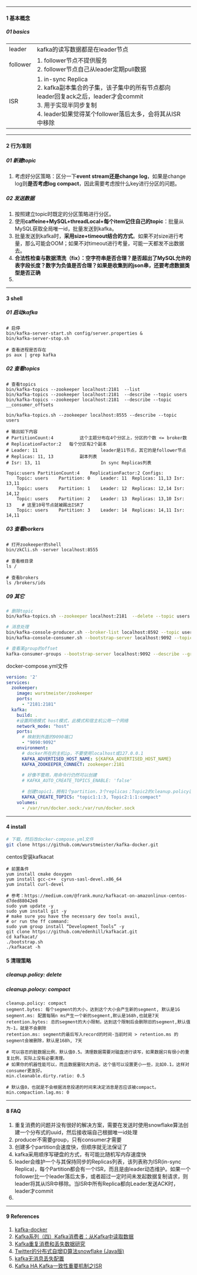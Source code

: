 

----

#### 1 基本概念

##### 01 basics

|          |                                                              |      |
| -------- | ------------------------------------------------------------ | ---- |
| leader   | kafka的读写数据都是在leader节点                              |      |
| follower | 1. follower节点不提供服务<br />2. follower节点自己从leader定期pull数据 |      |
| ISR      | 1. in-sync Replica<br />2. kafka副本集合的子集，该子集中的所有节点都向leader回复ack之后，leader才会commit<br />3. 用于实现半同步复制<br />4. leader如果觉得某个follower落后太多，会将其从ISR中移除 |      |



----

#### 2 行为准则

##### 01 新建topic

1. 考虑好分区策略：区分一下**event stream还是change log**，如果是change log则**是否考虑log compact**，因此需要考虑按什么key进行分区的问题。



##### 02 发送数据

1. 按照建立topic时既定的分区策略进行分区。
2. 使用**caffeine+MySQL+threadLocal+每个item记住自己的topic**：批量从MySQL获取全局唯一id，批量发送到kafka。
3. 批量发送到kafka时，**采用size+timeout结合的方式**。如果不对size进行考量，那么可能会OOM；如果不对timeout进行考量，可能一天都发不出数据去。
4. **合法性检查与数据清洗（fix）：空字符串是否合理？是否超出了MySQL允许的表字段长度？数字为负值是否合理？如果是收集到的json串，还要考虑数据类型是否正确**
5. 



----

#### 3 shell

##### 01 启动kafka

```shell
# 启停
bin/kafka-server-start.sh config/server.properties &
bin/kafka-server-stop.sh

# 查看进程是否存在
ps aux | grep kafka
```



##### 02 查看topics

```shell
# 查看topics
bin/kafka-topics --zookeeper localhost:2181  --list
bin/kafka-topics --zookeeper localhost:2181  --describe --topic users
bin/kafka-topics --zookeeper localhost:2181  --describe --topic __consumer_offsets
```



```shell
bin/kafka-topics.sh --zookeeper localhost:8555 --describe --topic users

# 输出如下内容
# PartitionCount:4 			这个主题分布在4个分区上，分区的个数 <= broker数
# ReplicationFactor:2 	每个分区有2个副本
# Leader: 11						leader是11节点，其它的是follower节点
# Replicas: 11, 13			副本列表
# Isr: 13, 11						In sync Replicas列表

Topic:users	PartitionCount:4	ReplicationFactor:2	Configs:
	Topic: users	Partition: 0	Leader: 11	Replicas: 11,13	Isr: 13,11
	Topic: users	Partition: 1	Leader: 12	Replicas: 12,14	Isr: 14,12
	Topic: users	Partition: 2	Leader: 13	Replicas: 13,10	Isr: 13    # 这里10号节点就被踢出ISR了
	Topic: users	Partition: 3	Leader: 14	Replicas: 14,11	Isr: 14,11
```



##### 03 查看borkers

```shell
# 打开zookeeper的shell
bin/zkCli.sh -server localhost:8555

# 查看根目录
ls /

# 查看brokers
ls /brokers/ids
```



##### 09 其它


```bash
# 删除topic
bin/kafka-topics.sh --zookeeper localhost:2181  --delete --topic users

# 消息处理
bin/kafka-console-producer.sh --broker-list localhost:8592 --topic users
bin/kafka-console-consumer.sh --bootstrap-server localhost:9092 --topic users --from-beginning

# 查看某group的offset
kafka-consumer-groups --bootstrap-server localhost:9092 --describe --group user-behaviour

```



docker-compose.yml文件

```yml
version: '2'
services:
  zookeeper:
    image: wurstmeister/zookeeper
    ports:
      - "2181:2181"
  kafka:
    build: .
    #设置网络模式 host模式，此模式和宿主机公用一个网络
    network_mode: "host"
    ports:
      # 映射到外面的9090端口
      - "9090:9092"
    environment:
      # docker所在的主机ip，不要使用localhost或127.0.0.1
      KAFKA_ADVERTISED_HOST_NAME: ${KAFKA_ADVERTISED_HOST_NAME}
      KAFKA_ZOOKEEPER_CONNECT: zookeeper:2181
      
      # 好像不管用，用命令行仍然可以创建
      # KAFKA_AUTO_CREATE_TOPICS_ENABLE: 'false'
      
      # 创建topic1，拥有1个partition，3个replicas；Topic2的cleanup.policy设置为compact
      KAFKA_CREATE_TOPICS: "topic1:1:3, Topic2:1:1:compact"
    volumes:
      - /var/run/docker.sock:/var/run/docker.sock
```



----

#### 4 install

```bash
# 下载，然后改docker-compose.yml文件
git clone https://github.com/wurstmeister/kafka-docker.git
```



centos安装kafkacat

```shell
# 前置条件
yum install cmake doxygen
yum install gcc-c++  cyrus-sasl-devel.x86_64
yum install curl-devel

# 参考：https://medium.com/@frank.munz/kafkacat-on-amazonlinux-centos-d7ded88042e8
sudo yum update -y
sudo yum install git -y
# make sure you have the necessary dev tools avail, 
# or run the ff command:
sudo yum group install “Development Tools” -y
git clone https://github.com/edenhill/kafkacat.git
cd kafkacat/
./bootstrap.sh
./kafkacat -h
```



#### 5 清理策略

##### cleanup.policy: delete



##### cleanup.polocy: compact

```properties
cleanup.policy: compact
segment.bytes: 每个segment的大小，达到这个大小会产生新的segment, 默认是1G
segment.ms: 配置每隔n ms产生一个新的segment,默认是168h,也就是7天
retention.bytes: 总的segment的大小限制，达到这个限制后会删除旧的segment,默认值为-1，就是不会删除
retention.ms: segment的最后写入record的时间-当前时间 > retention.ms 的segment会被删除，默认是168h, 7天

# 可以容忍的脏数据比例，默认值0.5。清理数据需要对磁盘进行读写，如果数据只有很小的重复比例，实际上没有必要清理。
# 如果你的机器性能可以，而且数据量较大的话，这个值可以设置更小一些，比如0.1，这样对consumer更友好。
min.cleanable.dirty.ratio: 0.5

# 默认值0，也就是不会根据消息投递的时间来决定消息是否应该被compact。
min.compaction.lag.ms: 0
```







------

#### 8 FAQ

1. 重复消费的问题并没有很好的解决方案，需要在发送时使用snowflake算法创建一个分布式的uuid，然后接收端自己根据唯一id处理
2. producer不需要group，只有consumer才需要
3. 创建多个partition会速度快，但顺序就无法保证了
4. kafka采用顺序写硬盘的方式，有可能比随机写内存速度快
5. leader会维护一个与其保持同步的Replicas列表，该列表称为ISR(in-sync Replica)，每个Partition都会有一个ISR，而且是由leader动态维护。如果一个follower比一个leader落后太多，或者超过一定时间未发起数据复制请求，则leader将其从ISR中移除。当ISR中所有Replica都向Leader发送ACK时，leader才commit
6. 



------

#### 9 References

1. [kafka-docker](https://hub.docker.com/r/wurstmeister/kafka/)
2. [Kafka系列（四）Kafka消费者：从Kafka中读取数据](http://www.dengshenyu.com/%E5%88%86%E5%B8%83%E5%BC%8F%E7%B3%BB%E7%BB%9F/2017/11/14/kafka-consumer.html)
3. [Kafka重复消费和丢失数据研究](http://blog.zollty.com/b/archive/about-kafka-repeated-consumption-and-lost-data.html)
4. [Twitter的分布式自增ID算法snowflake (Java版)](https://www.cnblogs.com/relucent/p/4955340.html)
5. [kafka无消息丢失配置](https://www.jianshu.com/p/741c506cc3ff)
6. [Kafka HA Kafka一致性重要机制之ISR](https://blog.csdn.net/qq_37502106/article/details/80271800)

